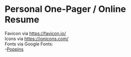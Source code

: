 # Personal One-Pager / Online Resume

Favicon via https://favicon.io/  
Icons via https://ionicons.com/  
Fonts via Google Fonts:  
-[Poppins](https://fonts.google.com/specimen/Poppins)  
